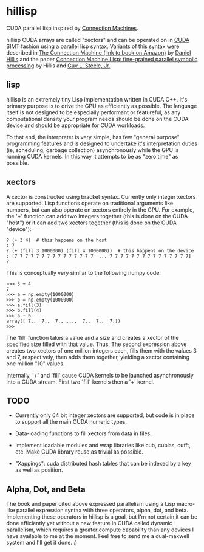 # hillisp

CUDA parallel lisp inspired by [Connection
Machines](https://en.wikipedia.org/wiki/Connection_Machine).

hillisp CUDA arrays are called "xectors" and can be operated on in
[CUDA
SIMT](https://en.wikipedia.org/wiki/Single_instruction,_multiple_threads)
fashion using a parallel lisp syntax.  Variants of this syntax were
described in [The Connection Machine (link to book on
Amazon)](http://www.amazon.com/The-Connection-Machine-Artificial-Intelligence/dp/0262580977)
by [Daniel Hillis](https://en.wikipedia.org/wiki/Danny_Hillis) and the
paper [Connection Machine Lisp: fine-grained parallel symbolic
processing](http://dl.acm.org/citation.cfm?id=319870) by Hillis and
[Guy L. Steele, Jr.](https://en.wikipedia.org/wiki/Guy_L._Steele,_Jr.)


## lisp

hillisp is an extremely tiny Lisp implementation written in CUDA C++.
It's primary purpose is to drive the GPU as efficiently as possible.
The language itself is not designed to be especially performant or
featureful, as any computational density your program needs should be
done on the CUDA device and should be appropriate for CUDA workloads.

To that end, the interpreter is very simple, has few "general purpose"
programming features and is designed to undertake it's interpretation
duties (ie, scheduling, garbage collection) asynchronously while the
GPU is running CUDA kernels.  In this way it attempts to be as "zero
time" as possible.

## xectors

A xector is constructed using bracket syntax.  Currently only integer
xectors are supported.  Lisp functions operate on traditional
arguments like numbers, but can also operate on xectors entirely in
the GPU.  For example, the '+' function can add two integers together
(this is done on the CUDA "host") or it can add two xectors together
(this is done on the CUDA "device"):

    ? (+ 3 4)  # this happens on the host
    : 7
    ? (+ (fill 3 1000000) (fill 4 1000000))  # this happens on the device
    : [7 7 7 7 7 7 7 7 7 7 7 7 7 7 7  ... 7 7 7 7 7 7 7 7 7 7 7 7 7 7 7]
    ?

This is conceptually very similar to the following numpy code:

    >>> 3 + 4
    7
    >>> a = np.empty(1000000)
    >>> b = np.empty(1000000)
    >>> a.fill(3)
    >>> b.fill(4)
    >>> a + b
    array([ 7.,  7.,  7., ...,  7.,  7.,  7.])
    >>>

The 'fill' function takes a value and a size and creates a xector of
the specified size filled with that value.  Thus, The second
expression above creates two xectors of one million integers each,
fills them with the values 3 and 7, respectively, then adds them
together, yielding a xector containing one million "10" values.

Internally, '+' and 'fill' cause CUDA kernels to be launched
asynchronously into a CUDA stream.  First two 'fill' kernels then a
'+' kernel.

## TODO

  - Currently only 64 bit integer xectors are supported, but code is
    in place to support all the main CUDA numeric types.

  - Data-loading functions to fill xectors from data in files.

  - Implement loadable modules and wrap libraries like cub, cublas,
    cufft, etc.  Make CUDA library reuse as trivial as possible.

  - "Xappings": cuda distributed hash tables that can be indexed by a
    key as well as position.

## Alpha, Dot, and Beta

The book and paper cited above expressed parallelism using a Lisp
macro-like parallel expression syntax with three operators, alpha,
dot, and beta.  Implementing these operators in hillisp is a goal, but
I'm not certain it can be done efficiently yet without a new feature
in CUDA called dynamic parallelism, which requires a greater compute
capability than any devices I have available to me at the moment.
Feel free to send me a dual-maxwell system and I'll get it done. :)